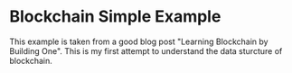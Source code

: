 # Blockchain Simple Example

This example is taken from a good blog post "Learning Blockchain by Building One". 
This is my first attempt to understand the data sturcture of blockchain.
